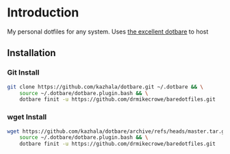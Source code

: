 # Introduction

My personal dotfiles for any system.  Uses [the excellent dotbare](https://github.com/kazhala/dotbare) to host

## Installation

### Git Install

```sh
git clone https://github.com/kazhala/dotbare.git ~/.dotbare && \
    source ~/.dotbare/dotbare.plugin.bash && \
    dotbare finit -u https://github.com/drmikecrowe/baredotfiles.git
```

### wget Install

```sh
wget https://github.com/kazhala/dotbare/archive/refs/heads/master.tar.gz -qO- | tar -xz && mv dotbare-master .dotbare && \
    source ~/.dotbare/dotbare.plugin.bash && \
    dotbare finit -u https://github.com/drmikecrowe/baredotfiles.git
```
